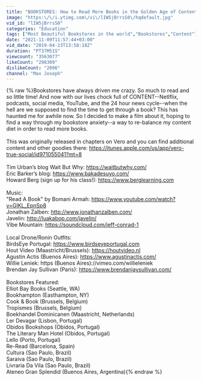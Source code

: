 ```yaml
---
title: "BOOKSTORES: How to Read More Books in the Golden Age of Content"
image: "https:\/\/i.ytimg.com\/vi\/lIW5jBrrsS0\/hqdefault.jpg"
vid_id: "lIW5jBrrsS0"
categories: "Education"
tags: ["Most Beautiful Bookstores in the world","Bookstores","Content"]
date: "2021-11-09T11:57:44+03:00"
vid_date: "2019-04-23T13:58:18Z"
duration: "PT37M51S"
viewcount: "3563077"
likeCount: "298309"
dislikeCount: "2096"
channel: "Max Joseph"
---
```

{% raw %}Bookstores have always driven me crazy. So much to read and so little time! And now with our lives chock full of CONTENT--Netlflix, podcasts, social media, YouTube, and the 24 hour news cycle--when the hell are we supposed to find the time to get through a book? This has haunted me for awhile now. So I decided to make a film about it, hoping to find a way through my bookstore anxiety--a way to re-balance my content diet in order to read more books.<br /><br />This was originally released in chapters on Vero and you can find additional content and other goodies there: <a rel="nofollow" target="blank" href="https://itunes.apple.com/us/app/vero-true-social/id971055041?mt=8">https://itunes.apple.com/us/app/vero-true-social/id971055041?mt=8</a><br /> <br />Tim Urban’s blog Wait But Why: <a rel="nofollow" target="blank" href="https://waitbutwhy.com/">https://waitbutwhy.com/</a><br />Eric Barker’s blog: <a rel="nofollow" target="blank" href="https://www.bakadesuyo.com/">https://www.bakadesuyo.com/</a><br />Howard Berg (sign up for his class!): <a rel="nofollow" target="blank" href="https://www.berglearning.com">https://www.berglearning.com</a><br /><br />Music:<br />&quot;Read A Book&quot; by Bomani Armah: <a rel="nofollow" target="blank" href="https://www.youtube.com/watch?v=GlKL_EpnSp8">https://www.youtube.com/watch?v=GlKL_EpnSp8</a><br />Jonathan Zalben: <a rel="nofollow" target="blank" href="http://www.jonathanzalben.com/">http://www.jonathanzalben.com/</a><br />Javelin: <a rel="nofollow" target="blank" href="http://luakabop.com/javelin/">http://luakabop.com/javelin/</a><br />Vibe Mountain: <a rel="nofollow" target="blank" href="https://soundcloud.com/jeff-conrad-1">https://soundcloud.com/jeff-conrad-1</a><br /><br />Local Drone/Ronin Outfits:<br />BirdsEye Portugal:  <a rel="nofollow" target="blank" href="https://www.birdseyeportugal.com">https://www.birdseyeportugal.com</a><br />Hout Video (Maastricht/Brussels): <a rel="nofollow" target="blank" href="https://houtvideo.nl">https://houtvideo.nl</a> <br />Agustin Actis (Buenos Aires): <a rel="nofollow" target="blank" href="https://www.agustinactis.com/">https://www.agustinactis.com/</a><br />Willie Leniek: https (Buenos Aires)://vimeo.com/willieleniek<br />Brendan Jay Sullivan (Paris): <a rel="nofollow" target="blank" href="https://www.brendanjaysullivan.com/">https://www.brendanjaysullivan.com/</a><br /><br />Bookstores Featured:<br />Elliot Bay Books (Seattle, WA)<br />Bookhampton (Easthampton, NY)<br />Cook &amp; Book (Brussels, Belgium)<br />Tropismes (Brussels, Belgium)<br />Boekhandel Dominicanen (Maastricht, Netherlands)<br />Ler Devagar (Lisbon, Portugal)<br />Obidos Bookshops (Obidos, Portugal)<br />The Literary Man Hotel (Obidos, Portugal)<br />Lello (Porto, Portugal)<br />Re-Read (Barcelona, Spain)<br />Cultura (Sao Paulo, Brazil)<br />Saraiva (Sao Paulo, Brazil)<br />Livraria Da Vila (Sao Paulo, Brazil)<br />Ateneo Gran Splendid (Buenos Aires, Argentina){% endraw %}
